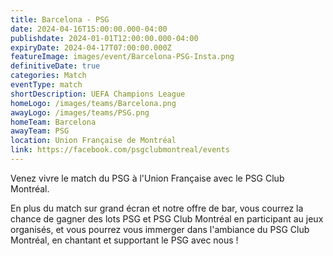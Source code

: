 ```yaml
---
title: Barcelona - PSG
date: 2024-04-16T15:00:00.000-04:00
publishdate: 2024-01-01T12:00:00.000-04:00
expiryDate: 2024-04-17T07:00:00.000Z
featureImage: images/event/Barcelona-PSG-Insta.png
definitiveDate: true
categories: Match
eventType: match
shortDescription: UEFA Champions League
homeLogo: /images/teams/Barcelona.png
awayLogo: /images/teams/PSG.png
homeTeam: Barcelona
awayTeam: PSG
location: Union Française de Montréal
link: https://facebook.com/psgclubmontreal/events
---
```


Venez vivre le match du PSG à l'Union Française avec le PSG Club Montréal.

En plus du match sur grand écran et notre offre de bar, vous courrez la chance de gagner des lots PSG et PSG Club Montréal en participant au jeux organisés, et vous pourrez vous immerger dans l'ambiance du PSG Club Montréal, en chantant et supportant le PSG avec nous !
